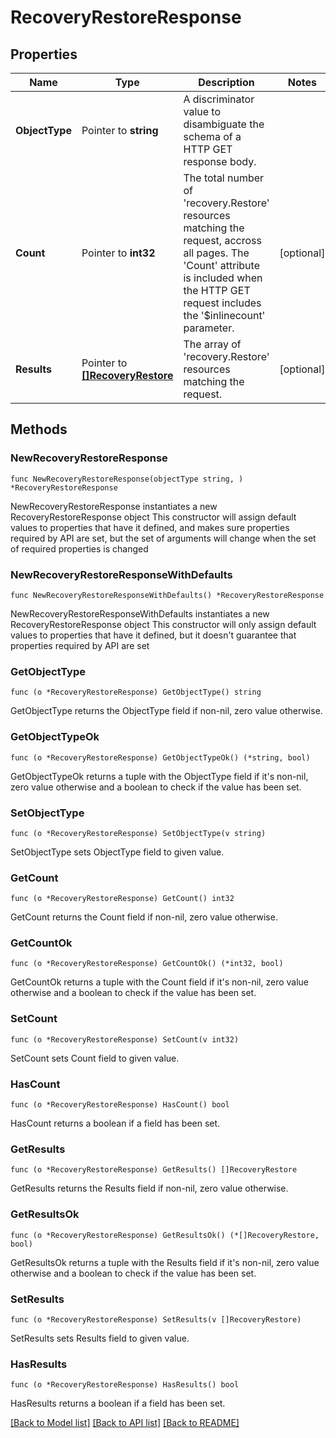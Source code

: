 # RecoveryRestoreResponse

## Properties

Name | Type | Description | Notes
------------ | ------------- | ------------- | -------------
**ObjectType** | Pointer to **string** | A discriminator value to disambiguate the schema of a HTTP GET response body. | 
**Count** | Pointer to **int32** | The total number of &#39;recovery.Restore&#39; resources matching the request, accross all pages. The &#39;Count&#39; attribute is included when the HTTP GET request includes the &#39;$inlinecount&#39; parameter. | [optional] 
**Results** | Pointer to [**[]RecoveryRestore**](recovery.Restore.md) | The array of &#39;recovery.Restore&#39; resources matching the request. | [optional] 

## Methods

### NewRecoveryRestoreResponse

`func NewRecoveryRestoreResponse(objectType string, ) *RecoveryRestoreResponse`

NewRecoveryRestoreResponse instantiates a new RecoveryRestoreResponse object
This constructor will assign default values to properties that have it defined,
and makes sure properties required by API are set, but the set of arguments
will change when the set of required properties is changed

### NewRecoveryRestoreResponseWithDefaults

`func NewRecoveryRestoreResponseWithDefaults() *RecoveryRestoreResponse`

NewRecoveryRestoreResponseWithDefaults instantiates a new RecoveryRestoreResponse object
This constructor will only assign default values to properties that have it defined,
but it doesn't guarantee that properties required by API are set

### GetObjectType

`func (o *RecoveryRestoreResponse) GetObjectType() string`

GetObjectType returns the ObjectType field if non-nil, zero value otherwise.

### GetObjectTypeOk

`func (o *RecoveryRestoreResponse) GetObjectTypeOk() (*string, bool)`

GetObjectTypeOk returns a tuple with the ObjectType field if it's non-nil, zero value otherwise
and a boolean to check if the value has been set.

### SetObjectType

`func (o *RecoveryRestoreResponse) SetObjectType(v string)`

SetObjectType sets ObjectType field to given value.


### GetCount

`func (o *RecoveryRestoreResponse) GetCount() int32`

GetCount returns the Count field if non-nil, zero value otherwise.

### GetCountOk

`func (o *RecoveryRestoreResponse) GetCountOk() (*int32, bool)`

GetCountOk returns a tuple with the Count field if it's non-nil, zero value otherwise
and a boolean to check if the value has been set.

### SetCount

`func (o *RecoveryRestoreResponse) SetCount(v int32)`

SetCount sets Count field to given value.

### HasCount

`func (o *RecoveryRestoreResponse) HasCount() bool`

HasCount returns a boolean if a field has been set.

### GetResults

`func (o *RecoveryRestoreResponse) GetResults() []RecoveryRestore`

GetResults returns the Results field if non-nil, zero value otherwise.

### GetResultsOk

`func (o *RecoveryRestoreResponse) GetResultsOk() (*[]RecoveryRestore, bool)`

GetResultsOk returns a tuple with the Results field if it's non-nil, zero value otherwise
and a boolean to check if the value has been set.

### SetResults

`func (o *RecoveryRestoreResponse) SetResults(v []RecoveryRestore)`

SetResults sets Results field to given value.

### HasResults

`func (o *RecoveryRestoreResponse) HasResults() bool`

HasResults returns a boolean if a field has been set.


[[Back to Model list]](../README.md#documentation-for-models) [[Back to API list]](../README.md#documentation-for-api-endpoints) [[Back to README]](../README.md)


